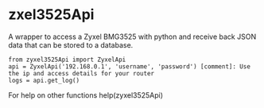 # zxel3525Api

A wrapper to access a Zyxel BMG3525 with python and receive back JSON data that can be stored to a database.

    from zyxel3525Api import ZyxelApi
    api = ZyxelApi('192.168.0.1', 'username', 'password') [comment]: Use the ip and access details for your router
    logs = api.get_log()

For help on other functions help(zyxel3525Api)